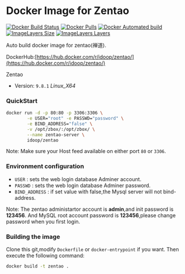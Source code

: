 # Docker Image for Zentao
[![Docker Build Status](https://img.shields.io/docker/build/yehai/zentao.svg)](https://hub.docker.com/r/idoop/zentao/)
[![Docker Pulls](https://img.shields.io/docker/pulls/yehai/zentao.svg)](https://hub.docker.com/r/yehai/zentao-pro/)
[![Docker Automated build](https://img.shields.io/docker/automated/yehai/zentao.svg)](https://hub.docker.com/r/yehai/zentao/)
[![ImageLayers Size](https://img.shields.io/imagelayers/image-size/yehai/zentao/latest.svg)](https://hub.docker.com/r/yehai/zentao/)
[![ImageLayers Layers](https://img.shields.io/imagelayers/layers/yehai/zentao/latest.svg)](https://hub.docker.com/r/yehai/zentao/)

Auto build docker image for zentao(禅道).

DockerHub:[https://hub.docker.com/r/idoop/zentao/](https://hub.docker.com/r/idoop/zentao/)

Zentao
- Version: `9.8.1` *Linux_X64*


### QuickStart

```bash
docker run -d -p 80:80 -p 3306:3306 \
        -e USER="root" -e PASSWD="password" \
        -e BIND_ADDRESS="false" \
        -v /opt/zbox/:/opt/zbox/ \
        --name zentao-server \
        idoop/zentao
```

Note: Make sure your Host feed available on either port `80` or `3306`.

### Environment configuration

* `USER` : sets the web login database Adminer account.
* `PASSWD` : sets the web login database Adminer password. 
* `BIND_ADDRESS` : if set value with false,the Mysql server will not bind-address.

Note: The zentao administartor account is **admin**,and init password is **123456**.
      And MySQL root account password is **123456**,please change password when you first login.


### Building the image

Clone this git,modify `Dockerfile` or `docker-entrypoint` if you want.
Then execute the following command:

```bash
docker build -t zentao .
```
        
        
